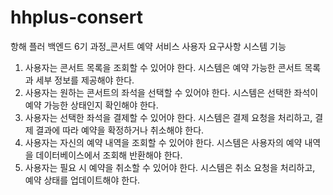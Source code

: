 # hhplus-consert
항해 플러 백엔드 6기 과정_콘서트 예약 서비스
사용자 요구사항	시스템 기능
1. 사용자는 콘서트 목록을 조회할 수 있어야 한다.	시스템은 예약 가능한 콘서트 목록과 세부 정보를 제공해야 한다.
2. 사용자는 원하는 콘서트의 좌석을 선택할 수 있어야 한다.	시스템은 선택한 좌석이 예약 가능한 상태인지 확인해야 한다.
3. 사용자는 선택한 좌석을 결제할 수 있어야 한다.	시스템은 결제 요청을 처리하고, 결제 결과에 따라 예약을 확정하거나 취소해야 한다.
4. 사용자는 자신의 예약 내역을 조회할 수 있어야 한다.	시스템은 사용자의 예약 내역을 데이터베이스에서 조회해 반환해야 한다.
5. 사용자는 필요 시 예약을 취소할 수 있어야 한다.	시스템은 취소 요청을 처리하고, 예약 상태를 업데이트해야 한다.
